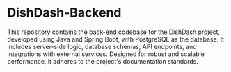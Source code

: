 # DishDash-Backend

This repository contains the back-end codebase for the DishDash project, developed using Java and Spring Boot, with
PostgreSQL as the database. It includes server-side logic, database schemas, API endpoints, and integrations with
external services. Designed for robust and scalable performance, it adheres to the project's documentation standards.
